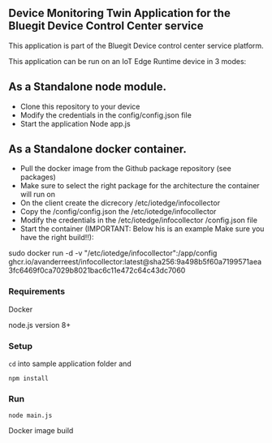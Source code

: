 ## Device Monitoring Twin Application for the Bluegit Device Control Center service
This application is part of the Bluegit Device control center service platform.

This application can be run on an IoT Edge Runtime device in 3 modes:

## As a Standalone node module.

-	Clone this repository to your device
-	Modify the credentials in the config/config.json file
-	Start the application Node app.js

## As a Standalone docker container.

-	Pull the docker image from the Github package repository (see packages)
-	Make sure to select the right package for the architecture the container will run on
-	On the client create the dicrecory /etc/iotedge/infocollector
-	Copy the /config/config.json the /etc/iotedge/infocollector
-	Modify the credentials in the /etc/iotedge/infocollector /config.json file
-	Start the container (IMPORTANT: Below his is an example Make sure you have the right build!!):

sudo docker run -d -v "/etc/iotedge/infocollector":/app/config ghcr.io/avanderreest/infocollector:latest@sha256:9a498b5f60a7199571aea3fc6469f0ca7029b8021bac6c11e472c64c43dc7060


### Requirements

Docker

node.js version 8+
 
### Setup

`cd` into sample application folder and
```
npm install
```

### Run

```
node main.js
```

Docker image build